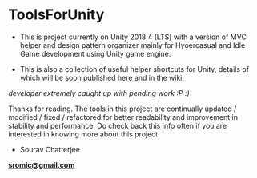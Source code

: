 # ToolsForUnity
* This is project currently on Unity 2018.4 (LTS) with a version of MVC helper and design pattern organizer mainly for Hyoercasual and Idle Game development using Unity game engine.

* This is also a collection of useful helper shortcuts for Unity, details of which will be soon published here and in the wiki.

_developer extremely caught up with pending work :P :)_

Thanks for reading. The tools in this project are continually updated / modified / fixed / refactored for better readability and improvement in stability and performance. Do check back this info often if you are interested in knowing more about this project.

 - Sourav Chatterjee

**sromic@gmail.com**
